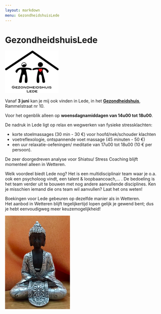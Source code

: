 ```yaml
---
layout: markdown
menu: GezondheidshuisLede
---
```

# GezondheidshuisLede

![gezondheidshuislede](images/finallogogezondheidshuisweb.png)





Vanaf **3 juni** kan je mij ook vinden in Lede, in het [**Gezondheidshuis**](https://gezondheidshuislede.be), Rammelstraat nr 10.

Voor het ogenblik alleen op **woensdagnamiddagen van 14u00 tot 18u00**.  


De nadruk in Lede ligt op relax en wegwerken van fysieke stressklachten:  
+ korte stoelmassages (30 min - 30 €) voor hoofd/nek/schouder klachten  
+ voetreflexologie, ontspannende voet massage (45 minuten - 50 €)   
+ een uur relaxatie-oefeningen/ meditatie van 17u00 tot 18u00 (10 € per persoon).  


De zeer doorgedreven analyse voor Shiatsu/ Stress Coaching blijft momenteel alleen in Wetteren.  

Welk voordeel biedt Lede nog? Het is een multidisciplinair team waar je o.a. ook een psycholoog vindt, een talent & loopbaancoach,… . De bedoeling is het team verder uit te bouwen met nog andere aanvullende disciplines. Ken je misschien iemand die ons team wil aanvullen? Laat het ons weten!  


Boekingen voor Lede gebeuren op dezelfde manier als in Wetteren.  
Het aanbod in Wetteren blijft tegelijkertijd lopen gelijk je gewend bent; dus je hebt eenvoudigweg meer keuzemogelijkheid!



![gezondheidshuislede](images/kleineboedha.png)


